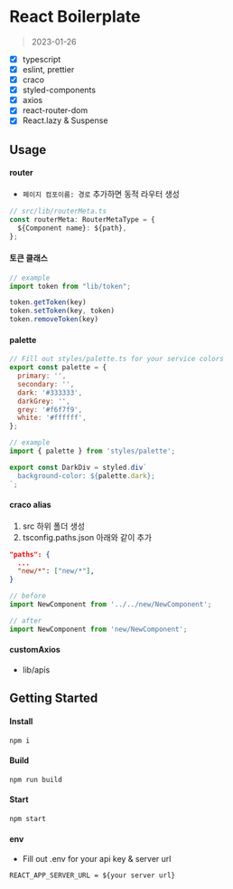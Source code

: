 # React Boilerplate
> 2023-01-26

- [x] typescript
- [x] eslint, prettier
- [x] craco
- [x] styled-components
- [x] axios
- [x] react-router-dom
- [x] React.lazy & Suspense

## Usage
#### router

- `페이지 컴포이름: 경로` 추가하면 동적 라우터 생성

```javascript
// src/lib/routerMeta.ts
const routerMeta: RouterMetaType = {
  ${Component name}: ${path},
};
```

#### 토큰 클래스
```javascript
// example
import token from "lib/token";

token.getToken(key)
token.setToken(key, token)
token.removeToken(key)
```

#### palette
```javascript
// Fill out styles/palette.ts for your service colors
export const palette = {
  primary: '',
  secondary: '',
  dark: '#333333',
  darkGrey: '',
  grey: '#f6f7f9',
  white: '#ffffff',
};

// example
import { palette } from 'styles/palette';

export const DarkDiv = styled.div`
  background-color: ${palette.dark};
`;
```

#### craco alias
1. src 하위 폴더 생성
2. tsconfig.paths.json 아래와 같이 추가
```json
"paths": {
  ...
  "new/*": ["new/*"],
}
```

```javascript
// before
import NewComponent from '../../new/NewComponent';

// after
import NewComponent from 'new/NewComponent';
```

#### customAxios

- lib/apis


## Getting Started

#### Install
```
npm i
```
#### Build
```
npm run build
```
#### Start
```
npm start
```
#### env

- Fill out .env for your api key & server url
```
REACT_APP_SERVER_URL = ${your server url}
```

